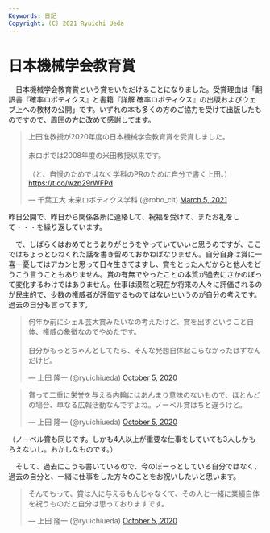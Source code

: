 ```yaml
---
Keywords: 日記
Copyright: (C) 2021 Ryuichi Ueda
---
```


# 日本機械学会教育賞

　日本機械学会教育賞という賞をいただけることになりました。受賞理由は「翻訳書『確率ロボティクス』と書籍『詳解 確率ロボティクス』の出版およびウェブ上への教材の公開」です。いずれの本も多くの方のご協力を受けて出版したものですので、周囲の方に改めて感謝してます。

<blockquote class="twitter-tweet" data-partner="tweetdeck"><p lang="ja" dir="ltr">上田准教授が2020年度の日本機械学会教育賞を受賞しました。<br><br>未ロボでは2008年度の米田教授以来です。<br><br>（と、自慢のためではなく学科のPRのために自分で書く上田。）<a href="https://t.co/wzp29rWFPd">https://t.co/wzp29rWFPd</a></p>&mdash; 千葉工大 未来ロボティクス学科 (@robo_cit) <a href="https://twitter.com/robo_cit/status/1367702081000280067?ref_src=twsrc%5Etfw">March 5, 2021</a></blockquote>
<script async src="https://platform.twitter.com/widgets.js" charset="utf-8"></script>

昨日公開で、昨日から関係各所に連絡して、祝福を受けて、またお礼をして・・・を繰り返しています。


　で、しばらくはおめでとうありがとうをやっていていいと思うのですが、ここではちょっとひねくれた話を書き留めておかねばなりません。自分自身は賞に一喜一憂してはアカンと思って日々生きてますし、賞をとった人だからと他人をどうこう言うこともありません。賞の有無でやったことの本質が過去にさかのぼって変化するわけではありません。仕事は漠然と現在か将来の人々に評価されるのが民主的で、少数の権威者が評価するものではないというのが自分の考えです。過去の自分も言ってます。

<blockquote class="twitter-tweet" data-partner="tweetdeck"><p lang="ja" dir="ltr">何年か前にシェル芸大賞みたいなの考えたけど、賞を出すということ自体、権威の象徴なのでやめたです。<br><br>自分がもっとちゃんとしてたら、そんな発想自体起こらなかったはずなんだけど。</p>&mdash; 上田 隆一 (@ryuichiueda) <a href="https://twitter.com/ryuichiueda/status/1313078244946501633?ref_src=twsrc%5Etfw">October 5, 2020</a></blockquote>
<script async src="https://platform.twitter.com/widgets.js" charset="utf-8"></script>

<blockquote class="twitter-tweet" data-partner="tweetdeck"><p lang="ja" dir="ltr">賞って二重に栄誉を与える内輪にはあんまり意味のないもので、ほとんどの場合、単なる広報活動なんですよね。ノーベル賞はちと違うけど。</p>&mdash; 上田 隆一 (@ryuichiueda) <a href="https://twitter.com/ryuichiueda/status/1313073724430544896?ref_src=twsrc%5Etfw">October 5, 2020</a></blockquote>
<script async src="https://platform.twitter.com/widgets.js" charset="utf-8"></script>

（ノーベル賞も同じです。しかも4人以上が重要な仕事をしていても3人しかもらえないし。おかしなものです。）

　そして、過去にこうも書いているので、今のぼーっとしている自分ではなく、過去の自分と、一緒に仕事をした方々のことをお祝いしたいと思います。

<blockquote class="twitter-tweet" data-partner="tweetdeck"><p lang="ja" dir="ltr">そんでもって、賞は人に与えるもんじゃなくて、その人と一緒に業績自体を祝うものだと自分は思っておりますです。</p>&mdash; 上田 隆一 (@ryuichiueda) <a href="https://twitter.com/ryuichiueda/status/1313074699866238977?ref_src=twsrc%5Etfw">October 5, 2020</a></blockquote>
<script async src="https://platform.twitter.com/widgets.js" charset="utf-8"></script>



